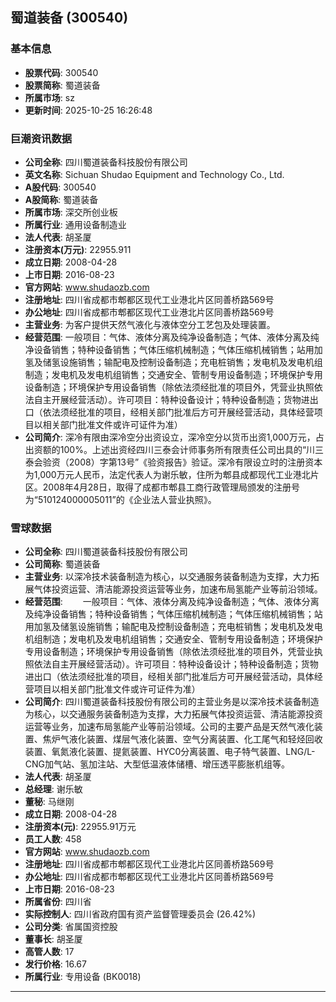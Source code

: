 ## 蜀道装备 (300540)

### 基本信息

- **股票代码**: 300540
- **股票简称**: 蜀道装备
- **所属市场**: sz
- **更新时间**: 2025-10-25 16:26:48

### 巨潮资讯数据

- **公司全称**: 四川蜀道装备科技股份有限公司
- **英文名称**: Sichuan Shudao Equipment and Technology Co., Ltd.
- **A股代码**: 300540
- **A股简称**: 蜀道装备
- **所属市场**: 深交所创业板
- **所属行业**: 通用设备制造业
- **法人代表**: 胡圣厦
- **注册资本(万元)**: 22955.911
- **成立日期**: 2008-04-28
- **上市日期**: 2016-08-23
- **官方网站**: www.shudaozb.com
- **注册地址**: 四川省成都市郫都区现代工业港北片区同善桥路569号
- **办公地址**: 四川省成都市郫都区现代工业港北片区同善桥路569号
- **主营业务**: 为客户提供天然气液化与液体空分工艺包及处理装置。
- **经营范围**: 一般项目：气体、液体分离及纯净设备制造；气体、液体分离及纯净设备销售；特种设备销售；气体压缩机械制造；气体压缩机械销售；站用加氢及储氢设施销售；输配电及控制设备制造；充电桩销售；发电机及发电机组制造；发电机及发电机组销售；交通安全、管制专用设备制造；环境保护专用设备制造；环境保护专用设备销售（除依法须经批准的项目外，凭营业执照依法自主开展经营活动）。许可项目：特种设备设计；特种设备制造；货物进出口（依法须经批准的项目，经相关部门批准后方可开展经营活动，具体经营项目以相关部门批准文件或许可证件为准）
- **公司简介**: 深冷有限由深冷空分出资设立，深冷空分以货币出资1,000万元，占出资额的100%。上述出资经四川三泰会计师事务所有限责任公司出具的“川三泰会验资（2008）字第13号”《验资报告》验证。深冷有限设立时的注册资本为1,000万元人民币，法定代表人为谢乐敏，住所为郫县成都现代工业港北片区。2008年4月28日，取得了成都市郫县工商行政管理局颁发的注册号为“510124000005011”的《企业法人营业执照》。

### 雪球数据

- **公司全称**: 四川蜀道装备科技股份有限公司
- **公司简称**: 蜀道装备
- **主营业务**: 以深冷技术装备制造为核心，以交通服务装备制造为支撑，大力拓展气体投资运营、清洁能源投资运营等业务，加速布局氢能产业等前沿领域。
- **经营范围**: 　　一般项目：气体、液体分离及纯净设备制造；气体、液体分离及纯净设备销售；特种设备销售；气体压缩机械制造；气体压缩机械销售；站用加氢及储氢设施销售；输配电及控制设备制造；充电桩销售；发电机及发电机组制造；发电机及发电机组销售；交通安全、管制专用设备制造；环境保护专用设备制造；环境保护专用设备销售（除依法须经批准的项目外，凭营业执照依法自主开展经营活动）。许可项目：特种设备设计；特种设备制造；货物进出口（依法须经批准的项目，经相关部门批准后方可开展经营活动，具体经营项目以相关部门批准文件或许可证件为准）
- **公司简介**: 四川蜀道装备科技股份有限公司的主营业务是以深冷技术装备制造为核心，以交通服务装备制造为支撑，大力拓展气体投资运营、清洁能源投资运营等业务，加速布局氢能产业等前沿领域。公司的主要产品是天然气液化装置、焦炉气液化装置、煤层气液化装置、空气分离装置、化工尾气和轻烃回收装置、氧氮液化装置、提氦装置、HYC0分离装置、电子特气装置、LNG/L-CNG加气站、氢加注站、大型低温液体储槽、增压透平膨胀机组等。
- **法人代表**: 胡圣厦
- **总经理**: 谢乐敏
- **董秘**: 马继刚
- **成立日期**: 2008-04-28
- **注册资本(元)**: 22955.91万元
- **员工人数**: 458
- **官方网站**: www.shudaozb.com
- **注册地址**: 四川省成都市郫都区现代工业港北片区同善桥路569号
- **办公地址**: 四川省成都市郫都区现代工业港北片区同善桥路569号
- **上市日期**: 2016-08-23
- **所属省份**: 四川省
- **实际控制人**: 四川省政府国有资产监督管理委员会 (26.42%)
- **公司分类**: 省属国资控股
- **董事长**: 胡圣厦
- **高管人数**: 17
- **发行价格**: 16.67
- **所属行业**: 专用设备 (BK0018)

---